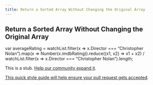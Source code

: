 ```yaml
---
title: Return a Sorted Array Without Changing the Original Array
---
```

## Return a Sorted Array Without Changing the Original Array

var averageRating = watchList.filter(x => x.Director === “Christopher Nolan”).map(x => Number(x.imdbRating)).reduce((x1, x2) => x1 + x2) / watchList.filter(x => x.Director === “Christopher Nolan”).length;

This is a stub. <a href='https://github.com/freecodecamp/guides/tree/master/src/pages/certifications/javascript-algorithms-and-data-structures/functional-programming/return-a-sorted-array-without-changing-the-original-array/index.md' target='_blank' rel='nofollow'>Help our community expand it</a>.

<a href='https://github.com/freecodecamp/guides/blob/master/README.md' target='_blank' rel='nofollow'>This quick style guide will help ensure your pull request gets accepted</a>.

<!-- The article goes here, in GitHub-flavored Markdown. Feel free to add YouTube videos, images, and CodePen/JSBin embeds  -->
